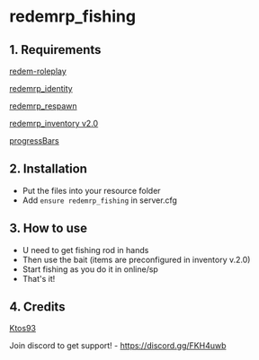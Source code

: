 # redemrp_fishing

## 1. Requirements

[redem-roleplay](https://github.com/RedEM-RP/redem_roleplay/)

[redemrp_identity](https://github.com/RedEM-RP/redemrp_identity/)

[redemrp_respawn](https://github.com/RedEM-RP/redemrp_respawn/)

[redemrp_inventory v2.0](https://github.com/RedEM-RP/redemrp_inventory/releases/tag/2.0.0)

[progressBars](https://github.com/PokeSerGG/progressBars)

## 2. Installation
- Put the files into your resource folder
- Add ```ensure redemrp_fishing``` in server.cfg

## 3. How to use
- U need to get fishing rod in hands
- Then use the bait (items are preconfigured in inventory v.2.0)
- Start fishing as you do it in online/sp
- That's it!


## 4. Credits
[Ktos93](http://github.com/Ktos93)


Join discord to get support! - https://discord.gg/FKH4uwb
